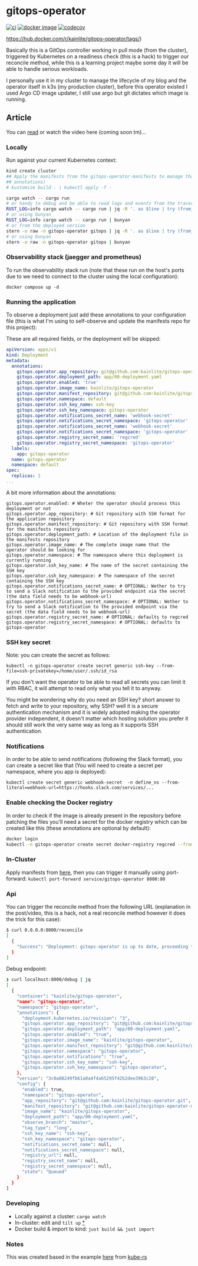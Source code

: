 # gitops-operator

[![ci](https://github.com/kainlite/gitops-operator/actions/workflows/ci.yml/badge.svg)](https://github.com/kainlite/gitops-operator/actions/workflows/ci.yml)
[![docker image](https://img.shields.io/docker/pulls/kainlite/gitops-operator.svg)](https://hub.docker.com/r/kainlite/gitops-operator)
[![codecov](https://codecov.io/gh/kainlite/gitops-operator/branch/master/graph/badge.svg)](https://codecov.io/gh/kainlite/gitops-operator)

https://hub.docker.com/r/kainlite/gitops-operator/tags/)

Basically this is a GitOps controller working in pull mode (from the cluster), triggered by Kubernetes on a readiness check (this is a
hack) to trigger our reconcile method, while this is a learning project maybe some day it will be able to handle serious
workloads.

I personally use it in my cluster to manage the lifecycle of my blog and the operator itself in k3s (my production
cluster), before this operator existed I used Argo CD image updater, I still use argo but git dictates which image is
running.

## Article
You can [read](https://redbeard.team/en/blog/create-your-own-gitops-controller-with-rust) or watch the video here (coming soon tm)... 

### Locally
Run against your current Kubernetes context:

```sh
kind create cluster
## Apply the manifests from the gitops-operator-manifests to manage that repo (otherwise deploy your own app with the
## annotations)
# kustomize build . | kubectl apply -f -

cargo watch -- cargo run
# or handy to debug and be able to read logs and events from the tracer
RUST_LOG=info cargo watch -- cargo run | jq -R '. as $line | try (fromjson | .time + " " + .msg + " " + .target) catch $line'
# or using bunyan
RUST_LOG=info cargo watch -- cargo run | bunyan
# or from the deployed version
stern -o raw -n gitops-operator gitops | jq -R '. as $line | try (fromjson | .time + " " + .msg + " " + .target) catch $line'
# or using bunyan
stern -o raw -n gitops-operator gitops | bunyan
```

### Observability stack (jaegger and prometheus)
To run the observability stack run (note that these run on the host's ports due to we need to connect to the cluster
using the local configuration):
```
docker compose up -d
```

### Running the application
To observe a deployment just add these annotations to your configuration file (this is what I'm using to self-observe
and update the manifests repo for this project):

These are all required fields, or the deployment will be skipped:
```yaml
apiVersion: apps/v1
kind: Deployment
metadata:
  annotations:
    gitops.operator.app_repository: git@github.com:kainlite/gitops-operator.git
    gitops.operator.deployment_path: app/00-deployment.yaml
    gitops.operator.enabled: 'true'
    gitops.operator.image_name: kainlite/gitops-operator
    gitops.operator.manifest_repository: git@github.com:kainlite/gitops-operator-manifests.git
    gitops.operator.namespace: default
    gitops.operator.ssh_key_name: ssh-key
    gitops.operator.ssh_key_namespace: gitops-operator
    gitops.operator.notifications_secret_name: 'webhook-secret'
    gitops.operator.notifications_secret_namespace: 'gitops-operator'
    gitops.operator.notifications_secret_name: 'webhook-secret'
    gitops.operator.notifications_secret_namespace: 'gitops-operator'
    gitops.operator.registry_secret_name: 'regcred'
    gitops.operator.registry_secret_namespace: 'gitops-operator'
  labels:
    app: gitops-operator
  name: gitops-operator
  namespace: default
spec:
  replicas: 1
...
```

A bit more information about the annotations:

    gitops.operator.enabled: # Wheter the operator should process this deployment or not
    gitops.operator.app_repository: # Git repository with SSH format for the application repository
    gitops.operator.manifest_repository: # Git repository with SSH format for the manifests repository
    gitops.operator.deployment_path: # Location of the deployment file in the manifests repository
    gitops.operator.image_name: # The complete image name that the operator should be looking for
    gitops.operator.namespace: # The namespace where this deployment is currently running
    gitops.operator.ssh_key_name: # The name of the secret containing the SSH key
    gitops.operator.ssh_key_namespace: # The namespace of the secret containing the SSH key
    gitops.operator.notifications_secret_name: # OPTIONAL: Wether to try to send a Slack notification to the provided endpoint via the secret (the data field needs to be webhook-url)
    gitops.operator.notifications_secret_namespace: # OPTIONAL: Wether to try to send a Slack notification to the provided endpoint via the secret (the data field needs to be webhook-url)
    gitops.operator.registry_secret_name: # OPTIONAL: defaults to regcred
    gitops.operator.registry_secret_namespace: # OPTIONAL: defaults to gitops-operator

### SSH key secret
Note: you can create the secret as follows:
```
kubectl -n gitops-operator create secret generic ssh-key --from-file=ssh-privatekey=/home/user/.ssh/id_rsa
```
If you don't want the operator to be able to read all secrets you can limit it with RBAC, it will attempt to read only what you tell it to anyway.

You might be wondering why do you need an SSH key? short answer to fetch and write to your repository, why SSH? well it
is a secure authentication mechanism and it is widely adopted making the operator provider independent, it doesn't
matter which hosting solution you prefer it should still work the very same way as long as it supports SSH
authentication.

### Notifications
In order to be able to send notifications (following the Slack format), you can create a secret like that (You will need
to create a secret per namespace, where you app is deployed):
```
kubectl create secret generic webhook-secret  -n define_ns --from-literal=webhook-url=https://hooks.slack.com/services/...
```

### Enable checking the Docker registry
In order to check if the image is already present in the repository before patching the files you'll need a secret for
the docker registry which can be created like this (these annotations are optional by default):
```bash
docker login
kubectl -n gitops-operator create secret docker-registry regcred --from-file=/home/user/.docker/config.json
```

### In-Cluster
Apply manifests from [here](https://github.com/kainlite/gitops-operator-manifests), then you can trigger it manually using port-forward: `kubectl port-forward service/gitops-operator 8000:80`

### Api
You can trigger the reconcile method from the following URL (explanation in the post/video, this is a hack, not a real
reconcile method however it does the trick for this case):

```sh
$ curl 0.0.0.0:8000/reconcile
[
  {
    "Success": "Deployment: gitops-operator is up to date, proceeding to next deployment..."
  }
]
```

Debug endpoint:
```sh
❯ curl localhost:8000/debug | jq
[
  {
    "container": "kainlite/gitops-operator",
    "name": "gitops-operator",
    "namespace": "gitops-operator",
    "annotations": {
      "deployment.kubernetes.io/revision": "3",
      "gitops.operator.app_repository": "git@github.com:kainlite/gitops-operator.git",
      "gitops.operator.deployment_path": "app/00-deployment.yaml",
      "gitops.operator.enabled": "true",
      "gitops.operator.image_name": "kainlite/gitops-operator",
      "gitops.operator.manifest_repository": "git@github.com:kainlite/gitops-operator-manifests.git",
      "gitops.operator.namespace": "gitops-operator",
      "gitops.operator.notifications": "true",
      "gitops.operator.ssh_key_name": "ssh-key",
      "gitops.operator.ssh_key_namespace": "gitops-operator",
    },
    "version": "3c0a88249fb61a0a4f4a65295f42b2dee3963c28",
    "config": {
      "enabled": true,
      "namespace": "gitops-operator",
      "app_repository": "git@github.com:kainlite/gitops-operator.git",
      "manifest_repository": "git@github.com:kainlite/gitops-operator-manifests.git",
      "image_name": "kainlite/gitops-operator",
      "deployment_path": "app/00-deployment.yaml",
      "observe_branch": "master",
      "tag_type": "long",
      "ssh_key_name": "ssh-key",
      "ssh_key_namespace": "gitops-operator",
      "notifications_secret_name": null,
      "notifications_secret_namespace": null,
      "registry_url": null,
      "registry_secret_name": null,
      "registry_secret_namespace": null,
      "state": "Queued"
    }
  }
]
```

### Developing
- Locally against a cluster: `cargo watch`
- In-cluster: edit and `tilt up` [*](https://tilt.dev/)
- Docker build & import to kind: `just build && just import`

### Notes
This was created based in the example [here](https://github.com/kube-rs/version-rs) from [kube-rs](https://github.com/kube-rs)
